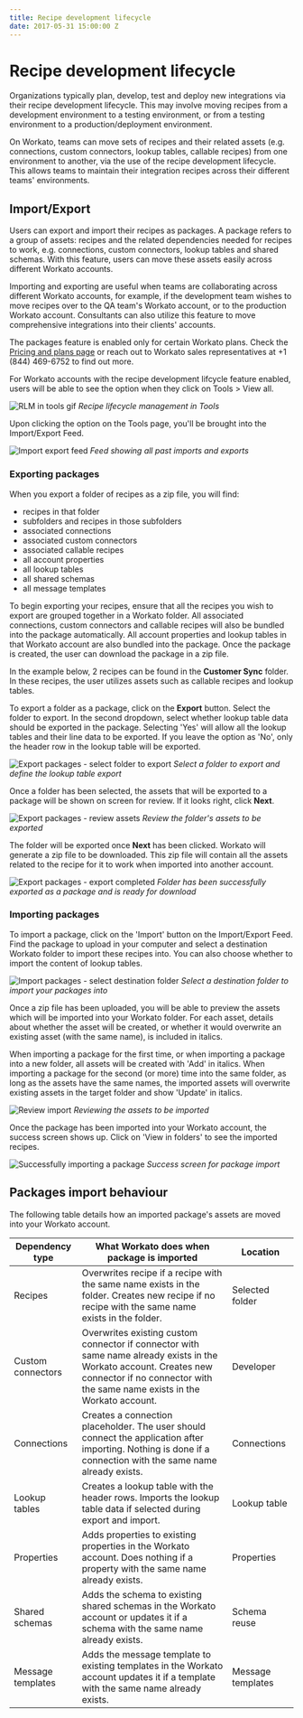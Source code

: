 ```yaml
---
title: Recipe development lifecycle
date: 2017-05-31 15:00:00 Z
---
```


# Recipe development lifecycle
Organizations typically plan, develop, test and deploy new integrations via their recipe development lifecycle. This may involve moving recipes from a development environment to a testing environment, or from a testing environment to a production/deployment environment.

On Workato, teams can move sets of recipes and their related assets (e.g. connections, custom connectors, lookup tables, callable recipes) from one environment to another, via the use of the recipe development lifecycle. This allows teams to maintain their integration recipes across their different teams' environments.

## Import/Export 
Users can export and import their recipes as packages. A package refers to a group of assets: recipes and the related dependencies needed for recipes to work, e.g. connections, custom connectors, lookup tables and shared schemas. With this feature, users can move these assets easily across different Workato accounts.

Importing and exporting are useful when teams are collaborating across different Workato accounts, for example, if the development team wishes to move recipes over to the QA team's Workato account, or to the production Workato account. Consultants can also utilize this feature to move comprehensive integrations into their clients' accounts.

The packages feature is enabled only for certain Workato plans. Check the [Pricing and plans page](https://www.workato.com/pricing?audience=general) or reach out to Workato sales representatives at +1 (844) 469-6752 to find out more.

For Workato accounts with the recipe development lifcycle feature enabled, users will be able to see the option when they click on Tools > View all. 

![RLM in tools gif](/assets/images/features/packages/navigate-to-recipelifecycle.gif)
*Recipe lifecycle management in Tools*

Upon clicking the option on the Tools page, you'll be brought into the Import/Export Feed.

![Import export feed](/assets/images/features/packages/import-export-feed.png)
*Feed showing all past imports and exports*

### Exporting packages
When you export a folder of recipes as a zip file, you will find:
- recipes in that folder
- subfolders and recipes in those subfolders
- associated connections
- associated custom connectors
- associated callable recipes
- all account properties
- all lookup tables
- all shared schemas
- all message templates

To begin exporting your recipes, ensure that all the recipes you wish to export are grouped together in a Workato folder. All associated connections, custom connectors and callable recipes will also be bundled into the package automatically. All account properties and lookup tables in that Workato account are also bundled into the package. Once the package is created, the user can download the package in a zip file.

In the example below, 2 recipes can be found in the **Customer Sync** folder. In these recipes, the user utilizes assets such as callable recipes and lookup tables.

To export a folder as a package, click on the **Export** button. Select the folder to export. In the second dropdown, select whether lookup table data should be exported in the package. Selecting 'Yes' will allow all the lookup tables and their line data to be exported. If you leave the option as 'No', only the header row in the lookup table will be exported.

![Export packages - select folder to export](/assets/images/features/packages/export-packages-select-folder2.png)
*Select a folder to export and define the lookup table export*

Once a folder has been selected, the assets that will be exported to a package will be shown on screen for review. If it looks right, click **Next**.

![Export packages - review assets](/assets/images/features/packages/export-packages-review2.png)
*Review the folder's assets to be exported*

The folder will be exported once **Next** has been clicked. Workato will generate a zip file to be downloaded. This zip file will contain all the assets related to the recipe for it to work when imported into another account.

![Export packages - export completed](/assets/images/features/packages/export-packages-complete2.png)
*Folder has been successfully exported as a package and is ready for download*

### Importing packages

To import a package, click on the 'Import' button on the Import/Export Feed. Find the package to upload in your computer and select a destination Workato folder to import these recipes into. You can also choose whether to import the content of lookup tables. 

![Import packages - select destination folder](/assets/images/features/packages/import-packages-select-folder2.png)
*Select a destination folder to import your packages into*

Once a zip file has been uploaded, you will be able to preview the assets which will be imported into your Workato folder. For each asset, details about whether the asset will be created, or whether it would overwrite an existing asset (with the same name), is included in italics.

When importing a package for the first time, or when importing a package into a new folder, all assets will be created with 'Add' in italics. When importing a package for the second (or more) time into the same folder, as long as the assets have the same names, the imported assets will overwrite existing assets in the target folder and show 'Update' in italics. 

![Review import](/assets/images/features/packages/import-packages-preview2.png)
*Reviewing the assets to be imported*

Once the package has been imported into your Workato account, the success screen shows up. Click on 'View in folders' to see the imported recipes. 

![Successfully importing a package](/assets/images/features/packages/import-packages-successful2.png)
*Success screen for package import*

## Packages import behaviour
The following table details how an imported package's assets are moved into your Workato account.

| Dependency type | What Workato does when package is imported                                                                                                                                                   | Location        |
|-----------------|----------------------------------------------------------------------------------------------------------------------------------------------------------------------------------------------|-----------------|
| Recipes         | Overwrites recipe if a recipe with the same name exists in the folder. Creates new recipe if no recipe with the same name exists in the folder.                                               | Selected folder |
| Custom connectors  | Overwrites existing custom connector if connector with same name already exists in the Workato account. Creates new connector if no connector with the same name exists in the Workato account. | Developer       |
| Connections     | Creates a connection placeholder. The user should connect the application after importing. Nothing is done if a connection with the same name already exists.                                                               | Connections     |
| Lookup tables   | Creates a lookup table with the header rows. Imports the lookup table data if selected during export and import.                                                                                         | Lookup table    |
| Properties      | Adds properties to existing properties in the Workato account. Does nothing if a property with the same name already exists.                                                                  | Properties      |
| Shared schemas   | Adds the schema to existing shared schemas in the Workato account or updates it if a schema with the same name already exists.     | Schema reuse |
| Message templates | Adds the message template to existing templates in the Workato account updates it if a template with the same name already exists. | Message templates |
